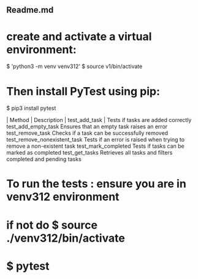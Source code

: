 ## Readme.md
# create and activate a virtual environment:
$ 'python3 -m venv venv312'
$ source v1/bin/activate
# Then install PyTest using pip:
$ pip3 install pytest


| Method	        | Description
| test_add_task	    | Tests if tasks are added correctly
test_add_empty_task	Ensures that an empty task raises an error
test_remove_task	Checks if a task can be successfully removed
test_remove_nonexistent_task	Tests if an error is raised when trying to remove a non-existent task
test_mark_completed	Tests if tasks can be marked as completed
test_get_tasks	Retrieves all tasks and filters completed and pending tasks


# To run the tests : ensure you are in venv312 environment
# if not do $ source ./venv312/bin/activate
# $ pytest
